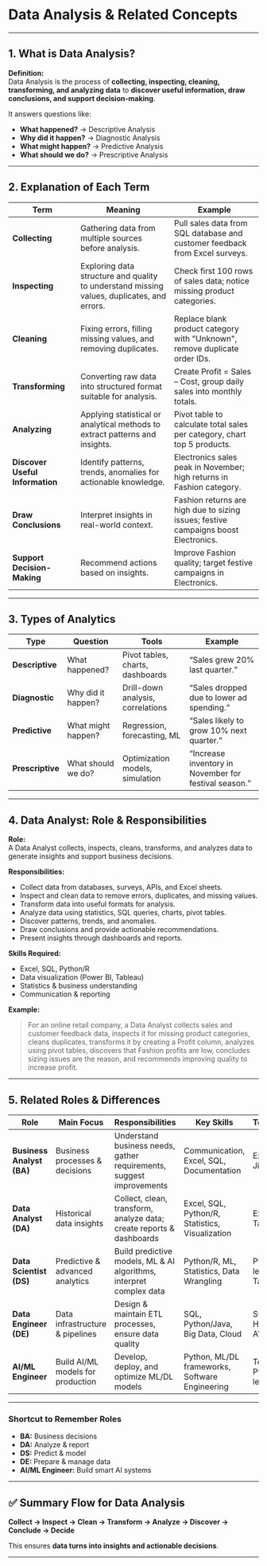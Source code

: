 # Data Analysis & Related Concepts

---

## 1. What is Data Analysis?

**Definition:**  
Data Analysis is the process of **collecting, inspecting, cleaning, transforming, and analyzing data** to **discover useful information, draw conclusions, and support decision-making**.  

It answers questions like:  
- **What happened?** → Descriptive Analysis  
- **Why did it happen?** → Diagnostic Analysis  
- **What might happen?** → Predictive Analysis  
- **What should we do?** → Prescriptive Analysis  

---

## 2. Explanation of Each Term

| Term | Meaning | Example |
|------|--------|--------|
| **Collecting** | Gathering data from multiple sources before analysis. | Pull sales data from SQL database and customer feedback from Excel surveys. |
| **Inspecting** | Exploring data structure and quality to understand missing values, duplicates, and errors. | Check first 100 rows of sales data; notice missing product categories. |
| **Cleaning** | Fixing errors, filling missing values, and removing duplicates. | Replace blank product category with "Unknown", remove duplicate order IDs. |
| **Transforming** | Converting raw data into structured format suitable for analysis. | Create Profit = Sales – Cost, group daily sales into monthly totals. |
| **Analyzing** | Applying statistical or analytical methods to extract patterns and insights. | Pivot table to calculate total sales per category, chart top 5 products. |
| **Discover Useful Information** | Identify patterns, trends, anomalies for actionable knowledge. | Electronics sales peak in November; high returns in Fashion category. |
| **Draw Conclusions** | Interpret insights in real-world context. | Fashion returns are high due to sizing issues; festive campaigns boost Electronics. |
| **Support Decision-Making** | Recommend actions based on insights. | Improve Fashion quality; target festive campaigns in Electronics. |

---

## 3. Types of Analytics

| Type | Question | Tools | Example |
|------|---------|------|--------|
| **Descriptive** | What happened? | Pivot tables, charts, dashboards | “Sales grew 20% last quarter.” |
| **Diagnostic** | Why did it happen? | Drill-down analysis, correlations | “Sales dropped due to lower ad spending.” |
| **Predictive** | What might happen? | Regression, forecasting, ML | “Sales likely to grow 10% next quarter.” |
| **Prescriptive** | What should we do? | Optimization models, simulation | “Increase inventory in November for festival season.” |

---

## 4. Data Analyst: Role & Responsibilities

**Role:**  
A Data Analyst collects, inspects, cleans, transforms, and analyzes data to generate insights and support business decisions.  

**Responsibilities:**  
- Collect data from databases, surveys, APIs, and Excel sheets.  
- Inspect and clean data to remove errors, duplicates, and missing values.  
- Transform data into useful formats for analysis.  
- Analyze data using statistics, SQL queries, charts, pivot tables.  
- Discover patterns, trends, and anomalies.  
- Draw conclusions and provide actionable recommendations.  
- Present insights through dashboards and reports.  

**Skills Required:**  
- Excel, SQL, Python/R  
- Data visualization (Power BI, Tableau)  
- Statistics & business understanding  
- Communication & reporting  

**Example:**  
> For an online retail company, a Data Analyst collects sales and customer feedback data, inspects it for missing product categories, cleans duplicates, transforms it by creating a Profit column, analyzes using pivot tables, discovers that Fashion profits are low, concludes sizing issues are the reason, and recommends improving quality to increase profit.

---

## 5. Related Roles & Differences

| Role | Main Focus | Responsibilities | Key Skills | Tools/Technologies | Outcome |
|------|-----------|----------------|------------|-----------------|---------|
| **Business Analyst (BA)** | Business processes & decisions | Understand business needs, gather requirements, suggest improvements | Communication, Excel, SQL, Documentation | Excel, PowerPoint, Jira, Tableau | Better business decisions |
| **Data Analyst (DA)** | Historical data insights | Collect, clean, transform, analyze data; create reports & dashboards | Excel, SQL, Python/R, Statistics, Visualization | Excel, SQL, Python, Tableau, Power BI | Actionable insights & recommendations |
| **Data Scientist (DS)** | Predictive & advanced analytics | Build predictive models, ML & AI algorithms, interpret complex data | Python/R, ML, Statistics, Data Wrangling | Python, R, scikit-learn, TensorFlow, Tableau | Predictive insights & data-driven strategies |
| **Data Engineer (DE)** | Data infrastructure & pipelines | Design & maintain ETL processes, ensure data quality | SQL, Python/Java, Big Data, Cloud | SQL, Spark, Hadoop, Airflow, AWS/GCP | Reliable, accessible data for analysis |
| **AI/ML Engineer** | Build AI/ML models for production | Develop, deploy, and optimize ML/DL models | Python, ML/DL frameworks, Software Engineering | TensorFlow, PyTorch, scikit-learn, Docker, Cloud | Production-ready AI/ML solutions |

---

### **Shortcut to Remember Roles**
- **BA:** Business decisions  
- **DA:** Analyze & report  
- **DS:** Predict & model  
- **DE:** Prepare & manage data  
- **AI/ML Engineer:** Build smart AI systems  

---

## ✅ Summary Flow for Data Analysis

**Collect → Inspect → Clean → Transform → Analyze → Discover → Conclude → Decide**  

This ensures **data turns into insights and actionable decisions**.

---
